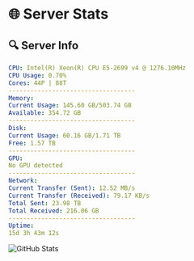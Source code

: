 # 🌐 Server Stats
## 🔍 Server Info
```yaml
CPU: Intel(R) Xeon(R) CPU E5-2699 v4 @ 1276.10MHz
CPU Usage: 0.70%
Cores: 44P | 88T
-----------------------------------
Memory:
Current Usage: 145.60 GB/503.74 GB
Available: 354.72 GB
-----------------------------------
Disk:
Current Usage: 60.16 GB/1.71 TB
Free: 1.57 TB
-----------------------------------
GPU:
No GPU detected
-----------------------------------
Network:
Current Transfer (Sent): 12.52 MB/s
Current Transfer (Received): 79.17 KB/s
Total Sent: 23.98 TB
Total Received: 216.06 GB
-----------------------------------
Uptime:
15d 3h 43m 12s
```
![GitHub Stats](https://img.shields.io/badge/Updated-2025-03-23_01:06:01-blue)
